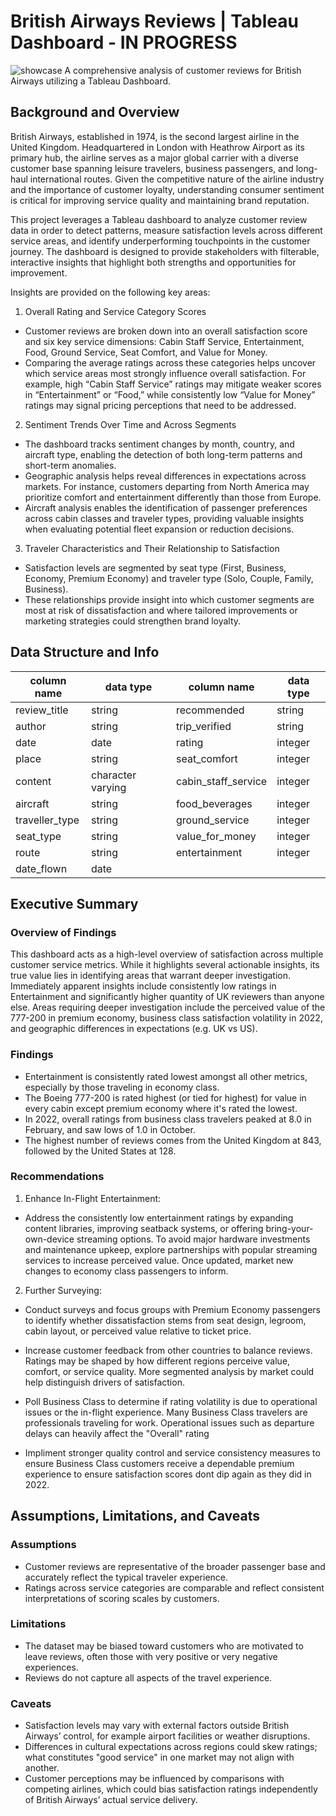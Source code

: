 # British Airways Reviews | Tableau Dashboard - IN PROGRESS
![showcase](https://github.com/user-attachments/assets/04bbc344-f620-4a7e-9dd8-e367f73d5fe7)
A comprehensive analysis of customer reviews for British Airways utilizing a Tableau Dashboard.
## Background and Overview
British Airways, established in 1974, is the second largest airline in the United Kingdom. Headquartered in London with Heathrow Airport as its primary hub, the airline serves as a major global carrier with a diverse customer base spanning leisure travelers, business passengers, and long-haul international routes. Given the competitive nature of the airline industry and the importance of customer loyalty, understanding consumer sentiment is critical for improving service quality and maintaining brand reputation.

This project leverages a Tableau dashboard to analyze customer review data in order to detect patterns, measure satisfaction levels across different service areas, and identify underperforming touchpoints in the customer journey. The dashboard is designed to provide stakeholders with filterable, interactive insights that highlight both strengths and opportunities for improvement.

Insights are provided on the following key areas:
1) Overall Rating and Service Category Scores
- Customer reviews are broken down into an overall satisfaction score and six key service dimensions: Cabin Staff Service, Entertainment, Food, Ground Service, Seat Comfort, and Value for Money.
- Comparing the average ratings across these categories helps uncover which service areas most strongly influence overall satisfaction. For example, high “Cabin Staff Service” ratings may mitigate weaker scores in “Entertainment” or “Food,” while consistently low “Value for Money” ratings may signal pricing perceptions that need to be addressed.
2) Sentiment Trends Over Time and Across Segments
- The dashboard tracks sentiment changes by month, country, and aircraft type, enabling the detection of both long-term patterns and short-term anomalies.
- Geographic analysis helps reveal differences in expectations across markets. For instance, customers departing from North America may prioritize comfort and entertainment differently than those from Europe.
- Aircraft analysis enables the identification of passenger preferences across cabin classes and traveler types, providing valuable insights when evaluating potential fleet expansion or reduction decisions.
3) Traveler Characteristics and Their Relationship to Satisfaction
- Satisfaction levels are segmented by seat type (First, Business, Economy, Premium Economy) and traveler type (Solo, Couple, Family, Business).
- These relationships provide insight into which customer segments are most at risk of dissatisfaction and where tailored improvements or marketing strategies could strengthen brand loyalty.


## Data Structure and Info
|   column name       |     data type     |     column name     | data type           |   
|  -------------------| ------------------| ------------------- |---------------------|           
|   review_title      |    string         |       recommended   |       string        |
|       author        |       string      |     trip_verified   |    string           |
|     date            |     date          |     rating          |     integer         |
|    place            |     string        |      seat_comfort   |      integer        |     
|     content         |character varying  | cabin_staff_service |  integer            |    
|   aircraft          |     string        | food_beverages      | integer             |
| traveller_type      |       string      |  ground_service     | integer             |
|     seat_type       |       string      | value_for_money     | integer             |
|     route           |       string      | entertainment       | integer             |
| date_flown          |        date       |
## Executive Summary 
### Overview of Findings
This dashboard acts as a high-level overview of satisfaction across multiple customer service metrics. While it highlights several actionable insights, its true value lies in identifying areas that warrant deeper investigation. Immediately apparent insights include consistently low ratings in Entertainment and significantly higher quantity of UK reviewers than anyone else. Areas requiring deeper investigation include the perceived value of the 777-200 in premium economy, business class satisfaction volatility in 2022, and geographic differences in expectations (e.g. UK vs US).
### Findings
- Entertainment is consistently rated lowest amongst all other metrics, especially by those traveling in economy class.
- The Boeing 777-200 is rated highest (or tied for highest) for value in every cabin except premium economy where it's rated the lowest.
- In 2022, overall ratings from business class travelers peaked at 8.0 in February, and saw lows of 1.0 in October.
- The highest number of reviews comes from the United Kingdom at 843, followed by the United States at 128.
### Recommendations
1) Enhance In-Flight Entertainment:
- Address the consistently low entertainment ratings by expanding content libraries, improving seatback systems, or offering bring-your-own-device streaming options. To avoid major hardware investments and maintenance upkeep, explore partnerships with popular streaming services to increase perceived value. Once updated, market new changes to economy class passengers to inform.
2) Further Surveying:
- Conduct surveys and focus groups with Premium Economy passengers to identify whether dissatisfaction stems from seat design, legroom, cabin layout, or perceived value relative to ticket price. 
- Increase customer feedback from other countries to balance reviews. Ratings may be shaped by how different regions perceive value, comfort, or service quality. More segmented analysis by market could help distinguish drivers of satisfaction.
- Poll Business Class to determine if rating volatility is due to operational issues or the in-flight experience. Many Business Class travelers are professionals traveling for work. Operational issues such as departure delays can heavily affect the "Overall" rating  

- Impliment stronger quality control and service consistency measures to ensure Business Class customers receive a dependable premium experience to ensure satisfaction scores dont dip again as they did in 2022.
  
## Assumptions, Limitations, and Caveats
### Assumptions
- Customer reviews are representative of the broader passenger base and accurately reflect the typical traveler experience.
- Ratings across service categories are comparable and reflect consistent interpretations of scoring scales by customers.
### Limitations
- The dataset may be biased toward customers who are motivated to leave reviews, often those with very positive or very negative experiences.
- Reviews do not capture all aspects of the travel experience. 
### Caveats
- Satisfaction levels may vary with external factors outside British Airways’ control, for example airport facilities or weather disruptions.
- Differences in cultural expectations across regions could skew ratings; what constitutes "good service" in one market may not align with another.
- Customer perceptions may be influenced by comparisons with competing airlines, which could bias satisfaction ratings independently of British Airways’ actual service delivery.

